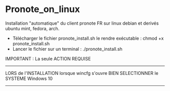 # Pronote_on_linux
Installation "automatique" du client pronote FR sur linux debian et derivés ubuntu mint, fedora, arch.
- Télécharger le fichier pronote_install.sh le rendre exécutable : chmod +x pronote_install.sh
- Lancer le fichier sur un terminal : ./pronote_install.sh 

IMPORTANT  :  La seule ACTION   REQUISE 
******  
LORS de l'INSTALLATION lorsque wincfg s'ouvre BIEN SELECTIONNER le SYSTEME Windows 10 

******


